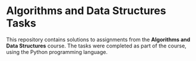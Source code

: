 # Algorithms and Data Structures Tasks

This repository contains solutions to assignments from the **Algorithms and Data Structures** course. The tasks were completed as part of the course, using the Python programming language.

